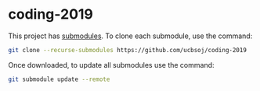 # coding-2019

This project has [submodules](https://git-scm.com/book/en/v2/Git-Tools-Submodules). To clone each submodule, use the command:

```bash
git clone --recurse-submodules https://github.com/ucbsoj/coding-2019
```

Once downloaded, to update all submodules use the command:

```bash
git submodule update --remote
```


